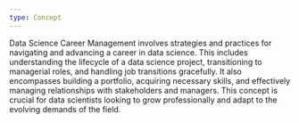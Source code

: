 ```yaml
---
type: Concept
---
```


Data Science Career Management involves strategies and practices for navigating and advancing a career in data science. This includes understanding the lifecycle of a data science project, transitioning to managerial roles, and handling job transitions gracefully. It also encompasses building a portfolio, acquiring necessary skills, and effectively managing relationships with stakeholders and managers. This concept is crucial for data scientists looking to grow professionally and adapt to the evolving demands of the field.
